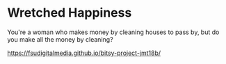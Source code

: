 # Wretched Happiness

You're a woman who makes money by cleaning houses to pass by, but do you make all the money by cleaning?

https://fsudigitalmedia.github.io/bitsy-project-jmt18b/
